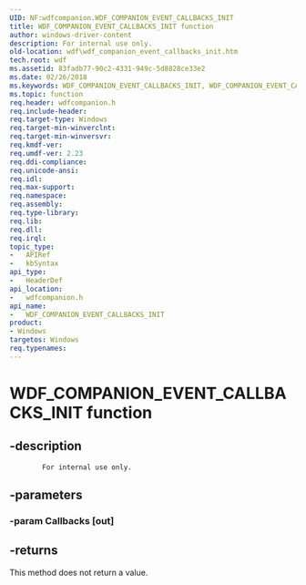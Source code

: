 ```yaml
---
UID: NF:wdfcompanion.WDF_COMPANION_EVENT_CALLBACKS_INIT
title: WDF_COMPANION_EVENT_CALLBACKS_INIT function
author: windows-driver-content
description: For internal use only.
old-location: wdf\wdf_companion_event_callbacks_init.htm
tech.root: wdf
ms.assetid: 83fadb77-90c2-4331-949c-5d8828ce33e2
ms.date: 02/26/2018
ms.keywords: WDF_COMPANION_EVENT_CALLBACKS_INIT, WDF_COMPANION_EVENT_CALLBACKS_INIT method, wdf.wdf_companion_event_callbacks_init, wdfcompanion/WDF_COMPANION_EVENT_CALLBACKS_INIT
ms.topic: function
req.header: wdfcompanion.h
req.include-header: 
req.target-type: Windows
req.target-min-winverclnt: 
req.target-min-winversvr: 
req.kmdf-ver: 
req.umdf-ver: 2.23
req.ddi-compliance: 
req.unicode-ansi: 
req.idl: 
req.max-support: 
req.namespace: 
req.assembly: 
req.type-library: 
req.lib: 
req.dll: 
req.irql: 
topic_type:
-	APIRef
-	kbSyntax
api_type:
-	HeaderDef
api_location:
-	wdfcompanion.h
api_name:
-	WDF_COMPANION_EVENT_CALLBACKS_INIT
product:
- Windows
targetos: Windows
req.typenames: 
---
```


# WDF_COMPANION_EVENT_CALLBACKS_INIT function


## -description



			For internal use only.


## -parameters




### -param Callbacks [out]


## -returns



This method does not return a value.



